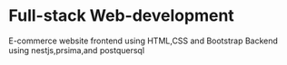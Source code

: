 # Full-stack Web-development
E-commerce website 
frontend using HTML,CSS and Bootstrap 
Backend using nestjs,prsima,and postquersql
